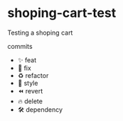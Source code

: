 # shoping-cart-test
Testing a shoping cart


commits
- ✨ feat
- 🐛 fix
- ♻️ refactor
- 💄 style
- ⏪ revert
- 🔥 delete
- 🛠 dependency
